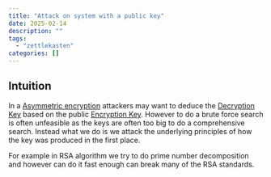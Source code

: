```yaml
---
title: "Attack on system with a public key"
date: 2025-02-14
description: ""
tags: 
  - "zettlekasten"
categories: []
---
```


## Intuition

In a [Asymmetric encryption](Asymmetric%20encryption.md) attackers may want to deduce the [Decryption Key](Decryption%20Key) based on the public [Encryption Key](Encryption%20Key). However to do a brute force search is often unfeasible as the keys are often too big to do a comprehensive search. Instead what we do is we attack the underlying principles of how the key was produced in the first place. 

For example in RSA algorithm we try to do prime number decomposition and however can do it fast enough can break many of the RSA standards.
